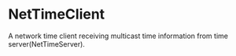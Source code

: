 # NetTimeClient
A network time client receiving multicast time information from time server(NetTimeServer).
